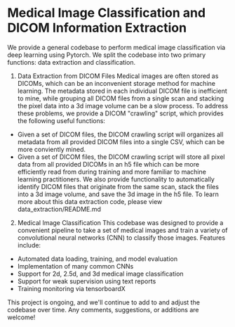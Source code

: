 # Medical Image Classification and DICOM Information Extraction

We provide a general codebase to perform medical image classification via deep learning using Pytorch. We split the codebase into two primary functions: data extraction and classification. 

1. Data Extraction from DICOM Files
Medical images are often stored as DICOMs, which can be an inconvenient storage method for machine learning. The metadata stored in each individual DICOM file is inefficient to mine, while grouping all DICOM files from a single scan and stacking the pixel data into a 3d image volume can be a slow process. To address these problems, we provide a DICOM "crawling" script, which provides the following useful functions: 
- Given a set of DICOM files, the DICOM crawling script will organizes all metadata from all provided DICOM files into a single CSV, which can be more conviently mined. 
- Given a set of DICOM files, the DICOM crawling script will store all pixel data from all provided DICOMs in an h5 file which can be more efficiently read from during training and more familiar to machine learning practitioners. We also provide functionality to automatically identify DICOM files that originate from the same scan, stack the files into a 3d image volume, and save the 3d image in the h5 file.
To learn more about this data extraction code, please view data_extraction/README.md

2. Medical Image Classification 
This codebase was designed to provide a convenient pipeline to take a set of medical images and train a variety of convolutional neural networks (CNN) to classify those images. Features include:

- Automated data loading, training, and model evaluation
- Implementation of many common CNNs
- Support for 2d, 2.5d, and 3d medical image classification
- Support for weak supervision using text reports
- Training monitoring via tensorboardX

This project is ongoing, and we'll continue to add to and adjust the codebase over time. Any comments, suggestions, or additions are welcome!
